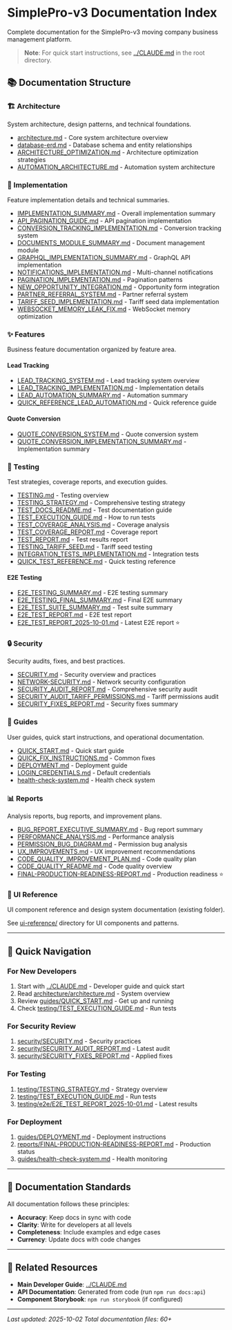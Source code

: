 # SimplePro-v3 Documentation Index

Complete documentation for the SimplePro-v3 moving company business management platform.

> **Note**: For quick start instructions, see [../CLAUDE.md](../CLAUDE.md) in the root directory.

## 📚 Documentation Structure

### 🏗️ Architecture

System architecture, design patterns, and technical foundations.

- [architecture.md](architecture/architecture.md) - Core system architecture overview
- [database-erd.md](architecture/database-erd.md) - Database schema and entity relationships
- [ARCHITECTURE_OPTIMIZATION.md](architecture/ARCHITECTURE_OPTIMIZATION.md) - Architecture optimization strategies
- [AUTOMATION_ARCHITECTURE.md](architecture/AUTOMATION_ARCHITECTURE.md) - Automation system architecture

### 🔧 Implementation

Feature implementation details and technical summaries.

- [IMPLEMENTATION_SUMMARY.md](implementation/IMPLEMENTATION_SUMMARY.md) - Overall implementation summary
- [API_PAGINATION_GUIDE.md](implementation/API_PAGINATION_GUIDE.md) - API pagination implementation
- [CONVERSION_TRACKING_IMPLEMENTATION.md](implementation/CONVERSION_TRACKING_IMPLEMENTATION.md) - Conversion tracking system
- [DOCUMENTS_MODULE_SUMMARY.md](implementation/DOCUMENTS_MODULE_SUMMARY.md) - Document management module
- [GRAPHQL_IMPLEMENTATION_SUMMARY.md](implementation/GRAPHQL_IMPLEMENTATION_SUMMARY.md) - GraphQL API implementation
- [NOTIFICATIONS_IMPLEMENTATION.md](implementation/NOTIFICATIONS_IMPLEMENTATION.md) - Multi-channel notifications
- [PAGINATION_IMPLEMENTATION.md](implementation/PAGINATION_IMPLEMENTATION.md) - Pagination patterns
- [NEW_OPPORTUNITY_INTEGRATION.md](implementation/NEW_OPPORTUNITY_INTEGRATION.md) - Opportunity form integration
- [PARTNER_REFERRAL_SYSTEM.md](implementation/PARTNER_REFERRAL_SYSTEM.md) - Partner referral system
- [TARIFF_SEED_IMPLEMENTATION.md](implementation/TARIFF_SEED_IMPLEMENTATION.md) - Tariff seed data implementation
- [WEBSOCKET_MEMORY_LEAK_FIX.md](implementation/WEBSOCKET_MEMORY_LEAK_FIX.md) - WebSocket memory optimization

### ✨ Features

Business feature documentation organized by feature area.

#### Lead Tracking
- [LEAD_TRACKING_SYSTEM.md](features/lead-tracking/LEAD_TRACKING_SYSTEM.md) - Lead tracking system overview
- [LEAD_TRACKING_IMPLEMENTATION.md](features/lead-tracking/LEAD_TRACKING_IMPLEMENTATION.md) - Implementation details
- [LEAD_AUTOMATION_SUMMARY.md](features/lead-tracking/LEAD_AUTOMATION_SUMMARY.md) - Automation summary
- [QUICK_REFERENCE_LEAD_AUTOMATION.md](features/lead-tracking/QUICK_REFERENCE_LEAD_AUTOMATION.md) - Quick reference guide

#### Quote Conversion
- [QUOTE_CONVERSION_SYSTEM.md](features/quote-conversion/QUOTE_CONVERSION_SYSTEM.md) - Quote conversion system
- [QUOTE_CONVERSION_IMPLEMENTATION_SUMMARY.md](features/quote-conversion/QUOTE_CONVERSION_IMPLEMENTATION_SUMMARY.md) - Implementation summary

### 🧪 Testing

Test strategies, coverage reports, and execution guides.

- [TESTING.md](testing/TESTING.md) - Testing overview
- [TESTING_STRATEGY.md](testing/TESTING_STRATEGY.md) - Comprehensive testing strategy
- [TEST_DOCS_README.md](testing/TEST_DOCS_README.md) - Test documentation guide
- [TEST_EXECUTION_GUIDE.md](testing/TEST_EXECUTION_GUIDE.md) - How to run tests
- [TEST_COVERAGE_ANALYSIS.md](testing/TEST_COVERAGE_ANALYSIS.md) - Coverage analysis
- [TEST_COVERAGE_REPORT.md](testing/TEST_COVERAGE_REPORT.md) - Coverage report
- [TEST_REPORT.md](testing/TEST_REPORT.md) - Test results report
- [TESTING_TARIFF_SEED.md](testing/TESTING_TARIFF_SEED.md) - Tariff seed testing
- [INTEGRATION_TESTS_IMPLEMENTATION.md](testing/INTEGRATION_TESTS_IMPLEMENTATION.md) - Integration tests
- [QUICK_TEST_REFERENCE.md](testing/QUICK_TEST_REFERENCE.md) - Quick testing reference

#### E2E Testing
- [E2E_TESTING_SUMMARY.md](testing/e2e/E2E_TESTING_SUMMARY.md) - E2E testing summary
- [E2E_TESTING_FINAL_SUMMARY.md](testing/e2e/E2E_TESTING_FINAL_SUMMARY.md) - Final E2E summary
- [E2E_TEST_SUITE_SUMMARY.md](testing/e2e/E2E_TEST_SUITE_SUMMARY.md) - Test suite summary
- [E2E_TEST_REPORT.md](testing/e2e/E2E_TEST_REPORT.md) - E2E test report
- [E2E_TEST_REPORT_2025-10-01.md](testing/e2e/E2E_TEST_REPORT_2025-10-01.md) - Latest E2E report ⭐

### 🔒 Security

Security audits, fixes, and best practices.

- [SECURITY.md](security/SECURITY.md) - Security overview and practices
- [NETWORK-SECURITY.md](security/NETWORK-SECURITY.md) - Network security configuration
- [SECURITY_AUDIT_REPORT.md](security/SECURITY_AUDIT_REPORT.md) - Comprehensive security audit
- [SECURITY_AUDIT_TARIFF_PERMISSIONS.md](security/SECURITY_AUDIT_TARIFF_PERMISSIONS.md) - Tariff permissions audit
- [SECURITY_FIXES_REPORT.md](security/SECURITY_FIXES_REPORT.md) - Security fixes summary

### 📖 Guides

User guides, quick start instructions, and operational documentation.

- [QUICK_START.md](guides/QUICK_START.md) - Quick start guide
- [QUICK_FIX_INSTRUCTIONS.md](guides/QUICK_FIX_INSTRUCTIONS.md) - Common fixes
- [DEPLOYMENT.md](guides/DEPLOYMENT.md) - Deployment guide
- [LOGIN_CREDENTIALS.md](guides/LOGIN_CREDENTIALS.md) - Default credentials
- [health-check-system.md](guides/health-check-system.md) - Health check system

### 📊 Reports

Analysis reports, bug reports, and improvement plans.

- [BUG_REPORT_EXECUTIVE_SUMMARY.md](reports/BUG_REPORT_EXECUTIVE_SUMMARY.md) - Bug report summary
- [PERFORMANCE_ANALYSIS.md](reports/PERFORMANCE_ANALYSIS.md) - Performance analysis
- [PERMISSION_BUG_DIAGRAM.md](reports/PERMISSION_BUG_DIAGRAM.md) - Permission bug analysis
- [UX_IMPROVEMENTS.md](reports/UX_IMPROVEMENTS.md) - UX improvement recommendations
- [CODE_QUALITY_IMPROVEMENT_PLAN.md](reports/CODE_QUALITY_IMPROVEMENT_PLAN.md) - Code quality plan
- [CODE_QUALITY_README.md](reports/CODE_QUALITY_README.md) - Code quality overview
- [FINAL-PRODUCTION-READINESS-REPORT.md](reports/FINAL-PRODUCTION-READINESS-REPORT.md) - Production readiness ⭐

### 🎨 UI Reference

UI component reference and design system documentation (existing folder).

See [ui-reference/](ui-reference/) directory for UI components and patterns.

---

## 🚀 Quick Navigation

### For New Developers
1. Start with [../CLAUDE.md](../CLAUDE.md) - Developer guide and quick start
2. Read [architecture/architecture.md](architecture/architecture.md) - System overview
3. Review [guides/QUICK_START.md](guides/QUICK_START.md) - Get up and running
4. Check [testing/TEST_EXECUTION_GUIDE.md](testing/TEST_EXECUTION_GUIDE.md) - Run tests

### For Security Review
1. [security/SECURITY.md](security/SECURITY.md) - Security practices
2. [security/SECURITY_AUDIT_REPORT.md](security/SECURITY_AUDIT_REPORT.md) - Latest audit
3. [security/SECURITY_FIXES_REPORT.md](security/SECURITY_FIXES_REPORT.md) - Applied fixes

### For Testing
1. [testing/TESTING_STRATEGY.md](testing/TESTING_STRATEGY.md) - Strategy overview
2. [testing/TEST_EXECUTION_GUIDE.md](testing/TEST_EXECUTION_GUIDE.md) - Run tests
3. [testing/e2e/E2E_TEST_REPORT_2025-10-01.md](testing/e2e/E2E_TEST_REPORT_2025-10-01.md) - Latest results

### For Deployment
1. [guides/DEPLOYMENT.md](guides/DEPLOYMENT.md) - Deployment instructions
2. [reports/FINAL-PRODUCTION-READINESS-REPORT.md](reports/FINAL-PRODUCTION-READINESS-REPORT.md) - Production status
3. [guides/health-check-system.md](guides/health-check-system.md) - Health monitoring

---

## 📝 Documentation Standards

All documentation follows these principles:
- **Accuracy**: Keep docs in sync with code
- **Clarity**: Write for developers at all levels
- **Completeness**: Include examples and edge cases
- **Currency**: Update docs with code changes

---

## 🔗 Related Resources

- **Main Developer Guide**: [../CLAUDE.md](../CLAUDE.md)
- **API Documentation**: Generated from code (run `npm run docs:api`)
- **Component Storybook**: `npm run storybook` (if configured)

---

*Last updated: 2025-10-02*
*Total documentation files: 60+*
